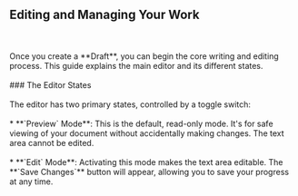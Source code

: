 ## Editing and Managing Your Work
<br>
<br>
Once you create a **Draft**, you can begin the core writing and editing process. This guide explains the main editor and its different states.
<br>
<br>
### The Editor States
<br><br>
The editor has two primary states, controlled by a toggle switch:
<br>
<br>
* **`Preview` Mode**: This is the default, read-only mode. It's for safe viewing of your document without accidentally making changes. The text area cannot be edited.
<br>
<br>
* **`Edit` Mode**: Activating this mode makes the text area editable. The **`Save Changes`** button will appear, allowing you to save your progress at any time.